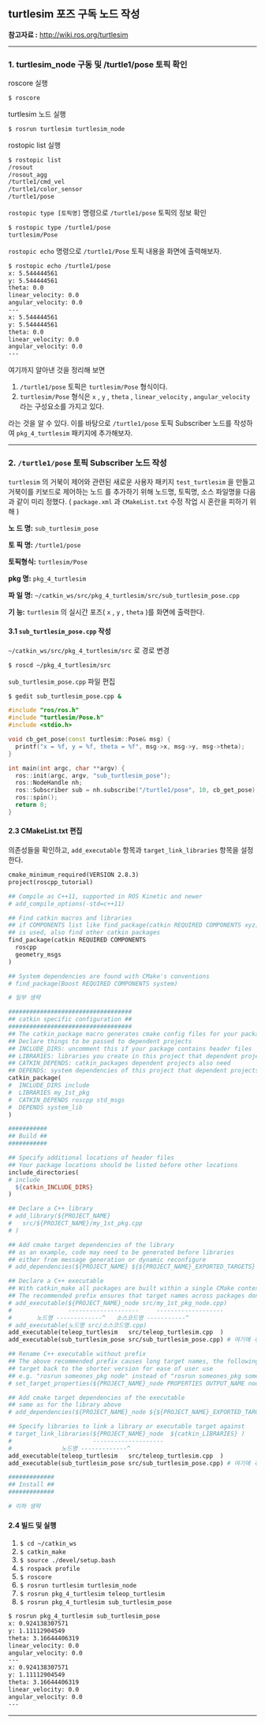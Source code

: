 ## turtlesim 포즈 구독 노드 작성

**참고자료 :** <http://wiki.ros.org/turtlesim>



---

### 1. turtlesim_node 구동 및 /turtle1/pose 토픽 확인


roscore 실행

```bash
$ roscore 
```

turtlesim 노드 실행

```bash
$ rosrun turtlesim turtlesim_node
```
rostopic list 실행

```bash
$ rostopic list
/rosout
/rosout_agg
/turtle1/cmd_vel
/turtle1/color_sensor
/turtle1/pose
```

`rostopic type [토픽명]`  명령으로  `/turtle1/pose` 토픽의 정보 확인

```bash
$ rostopic type /turtle1/pose 
turtlesim/Pose
```

`rostopic echo` 명령으로 `/turtle1/Pose` 토픽 내용을 화면에 출력해보자.

```bash
$ rostopic echo /turtle1/pose 
x: 5.544444561
y: 5.544444561
theta: 0.0
linear_velocity: 0.0
angular_velocity: 0.0
---
x: 5.544444561
y: 5.544444561
theta: 0.0
linear_velocity: 0.0
angular_velocity: 0.0
---
```

여기까지 알아낸 것을 정리해 보면

1. `/turtle1/pose` 토픽은 `turtlesim/Pose` 형식이다.
2. `turtlesim/Pose` 형식은 `x` ,  `y` ,  `theta` ,  `linear_velocity` ,  `angular_velocity` 라는 구성요소를 가지고 있다.

라는 것을 알 수 있다. 이를 바탕으로 `/turtle1/pose` 토픽 Subscriber 노드를 작성하여 `pkg_4_turtlesim` 패키지에 추가해보자.



---

### 2. `/turtle1/pose` 토픽 Subscriber 노드 작성

`turtlesim` 의 거북이 제어와 관련된 새로운 사용자 패키지 `test_turtlesim` 을 만들고 거북이를 키보드로 제어하는 노드 를 추가하기 위해 노드명, 토픽명, 소스 파일명을 다음과 같이 미리 정했다. ( `package.xml` 과 `CMakeList.txt` 수정 작업 시 혼란을 피하기 위해 )

**노  드  명:** `sub_turtlesim_pose`

**토  픽  명:** `/turtle1/pose`

**토픽형식:** `turtlesim/Pose`

**pkg    명:** `pkg_4_turtlesim`

**파  일  명:** `~/catkin_ws/src/pkg_4_turtlesim/src/sub_turtlesim_pose.cpp`

**기       능:** `turtlesim` 의 실시간 포즈( `x` ,  `y` ,  `theta` )를 화면에 출력한다. 

#### 3.1 `sub_turtlesim_pose.cpp` 작성

`~/catkin_ws/src/pkg_4_turtlesim/src` 로 경로 변경

```bash
$ roscd ~/pkg_4_turtlesim/src
```

`sub_turtlesim_pose.cpp` 파일 편집

```bash
$ gedit sub_turtlesim_pose.cpp &
```

```c++
#include "ros/ros.h"
#include "turtlesim/Pose.h"
#include <stdio.h>

void cb_get_pose(const turtlesim::Pose& msg) {
  printf("x = %f, y = %f, theta = %f", msg->x, msg->y, msg->theta);
}

int main(int argc, char **argv) {
  ros::init(argc, argv, "sub_turtlesim_pose");
  ros::NodeHandle nh;
  ros::Subscriber sub = nh.subscribe("/turtle1/pose", 10, cb_get_pose);
  ros::spin();
  return 0;
}
```



#### 2.3 CMakeList.txt 편집

의존성들을 확인하고,  `add_executable` 항목과 `target_link_libraries` 항목을 설정 한다.

```makefile
cmake_minimum_required(VERSION 2.8.3)
project(roscpp_tutorial)

## Compile as C++11, supported in ROS Kinetic and newer
# add_compile_options(-std=c++11)

## Find catkin macros and libraries
## if COMPONENTS list like find_package(catkin REQUIRED COMPONENTS xyz)
## is used, also find other catkin packages
find_package(catkin REQUIRED COMPONENTS
  roscpp
  geometry_msgs
)

## System dependencies are found with CMake's conventions
# find_package(Boost REQUIRED COMPONENTS system)

# 일부 생략

###################################
## catkin specific configuration ##
###################################
## The catkin_package macro generates cmake config files for your package
## Declare things to be passed to dependent projects
## INCLUDE_DIRS: uncomment this if your package contains header files
## LIBRARIES: libraries you create in this project that dependent projects also need
## CATKIN_DEPENDS: catkin_packages dependent projects also need
## DEPENDS: system dependencies of this project that dependent projects also need
catkin_package(
#  INCLUDE_DIRS include
#  LIBRARIES my_1st_pkg
#  CATKIN_DEPENDS roscpp std_msgs
#  DEPENDS system_lib
)

###########
## Build ##
###########

## Specify additional locations of header files
## Your package locations should be listed before other locations
include_directories(
# include
  ${catkin_INCLUDE_DIRS}
)

## Declare a C++ library
# add_library(${PROJECT_NAME}
#   src/${PROJECT_NAME}/my_1st_pkg.cpp
# )

## Add cmake target dependencies of the library
## as an example, code may need to be generated before libraries
## either from message generation or dynamic reconfigure
# add_dependencies(${PROJECT_NAME} ${${PROJECT_NAME}_EXPORTED_TARGETS} ${catkin_EXPORTED_TARGETS})

## Declare a C++ executable
## With catkin_make all packages are built within a single CMake context
## The recommended prefix ensures that target names across packages don't collide
# add_executable(${PROJECT_NAME}_node src/my_1st_pkg_node.cpp)
#                --------------------     -------------------
#       노드명 -------------^   소스코드명 -----------^
# add_executable(노드명 src/소스코드명.cpp)
add_executable(teleop_turtlesim   src/teleop_turtlesim.cpp  )
add_executable(sub_turtlesim_pose src/sub_turtlesim_pose.cpp) # 여기에 추가

## Rename C++ executable without prefix
## The above recommended prefix causes long target names, the following renames the
## target back to the shorter version for ease of user use
## e.g. "rosrun someones_pkg node" instead of "rosrun someones_pkg someones_pkg_node"
# set_target_properties(${PROJECT_NAME}_node PROPERTIES OUTPUT_NAME node PREFIX "")

## Add cmake target dependencies of the executable
## same as for the library above
# add_dependencies(${PROJECT_NAME}_node ${${PROJECT_NAME}_EXPORTED_TARGETS} ${catkin_EXPORTED_TARGETS})

## Specify libraries to link a library or executable target against
# target_link_libraries(${PROJECT_NAME}_node  ${catkin_LIBRARIES} )
#                       --------------------
#              노드명 -------------^
add_executable(teleop_turtlesim   src/teleop_turtlesim.cpp  )
add_executable(sub_turtlesim_pose src/sub_turtlesim_pose.cpp) # 여기에 추가

#############
## Install ##
#############

# 이하 생략
```



#### 2.4 빌드 및 실행

1. `$ cd ~/catkin_ws` 
2. `$ catkin_make` 
3. `$ source ./devel/setup.bash` 
4. `$ rospack profile` 
5. `$ roscore` 
6. `$ rosrun turtlesim turtlesim_node` 
7. `$ rosrun pkg_4_turtlesim teleop_turtlesim` 
8. `$ rosrun pkg_4_turtlesim sub_turtlesim_pose` 

```bash
$ rosrun pkg_4_turtlesim sub_turtlesim_pose
x: 0.924138307571
y: 1.11112904549
theta: 3.16644406319
linear_velocity: 0.0
angular_velocity: 0.0
---
x: 0.924138307571
y: 1.11112904549
theta: 3.16644406319
linear_velocity: 0.0
angular_velocity: 0.0
---
```





---

[^1]:**rospack** : ROS 패키지 관리 도구 rospack은 dpkg 와 pkg-config 의 일부분이다. rospack의 주된 기능은 ROS_ROOT 및   ROS_PACKAGE_PATH의 패키지를 크롤링하고 각 패키지의 manifest.xml을 읽고 구문을 분석하며 모든 패키지에 대한 완전한 의존성 트리를 구성하는 것이다.
[^2]: **rospack profile** : rospack의 성능은 매니페스트 파일을 포함하지 않는 매우 광범위하고 깊은 디렉토리 구조의 존재로 인해 악영향을 받을 수 있다. 이러한 디렉토리가 rospack의 검색 경로에 있으면, 패키지를 찾을 수 없다는 것을 발견하기 위해서만 크롤링하는 데 많은 시간을 소비 할 수 있다. 이러한 디렉토리에 rospack_nosubdirs 파일을 작성하여이 대기 시간을 방지 할 수 있다. rospack이 성가신 속도로 느리게 실행되는 것처럼 보이는 경우 profile 명령을 사용하여 크롤링 할 가장 느린 20 개의 트리를 인쇄하거나 profile --length = N을 사용하여 가장 느린 N 개의 트리를 인쇄 할 수 있다.

